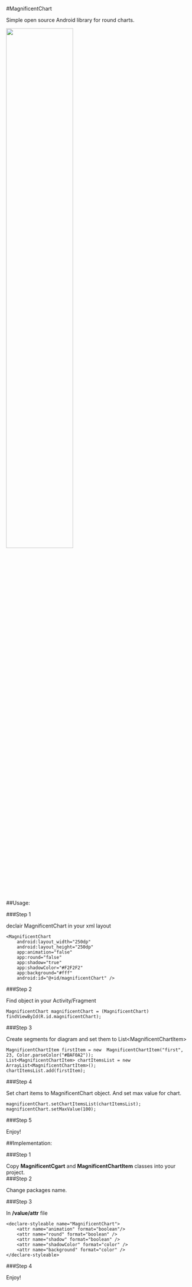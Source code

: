 #MagnificentChart

Simple open source Android library for round charts.

<img src="https://www.dropbox.com/s/53uiojut8bf6m0q/magnificent_chart_1.png?dl=1" height="60%" width="60%">

##Usage:

###Step 1

declair MagnificentChart in your xml layout

	<MagnificentChart
        android:layout_width="250dp"
        android:layout_height="250dp"
        app:animation="false"
        app:round="false"
        app:shadow="true"
        app:shadowColor="#F2F2F2"
        app:background="#fff"
        android:id="@+id/magnificentChart" />
        
       
###Step 2

Find object in your Activity/Fragment 

	MagnificentChart magnificentChart = (MagnificentChart) findViewById(R.id.magnificentChart);
	
	        
###Step 3

Create segments for diagram	 and set them to List\<MagnificentChartItem>

	MagnificentChartItem firstItem = new  MagnificentChartItem("first", 23, Color.parseColor("#BAF0A2"));
	List<MagnificentChartItem> chartItemsList = new ArrayList<MagnificentChartItem>();
	chartItemsList.add(firstItem);
	
###Step 4	

Set chart items to MagnificentChart object.
And set max value for chart.

	magnificentChart.setChartItemsList(chartItemsList);
	magnificentChart.setMaxValue(100);
	
###Step 5

Enjoy!


##Implementation:

###Step 1

Copy **MagnificentCgart** and **MagnificentChartItem** classes into your project. 	
###Step 2	
	
Change packages name.

###Step 3	
	
In **/value/attr** file 

	<declare-styleable name="MagnificentChart">
        <attr name="animation" format="boolean"/>
        <attr name="round" format="boolean" />
        <attr name="shadow" format="boolean" />
        <attr name="shadowColor" format="color" />
        <attr name="background" format="color" />
    </declare-styleable>
    
###Step 4

Enjoy!     
	